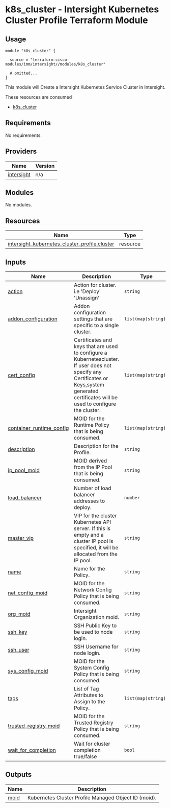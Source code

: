 # k8s_cluster - Intersight Kubernetes Cluster Profile Terraform Module

## Usage

```hcl
module "k8s_cluster" {

  source = "terraform-cisco-modules/imm/intersight//modules/k8s_cluster"

  # omitted...
}
```

This module will Create a Intersight Kubernetes Service Cluster in Intersight.  

These resources are consumed

* [k8s_cluster](https://registry.terraform.io/providers/CiscoDevNet/intersight/latest/docs/resources/kubernetes_cluster_profile)

<!-- BEGINNING OF PRE-COMMIT-TERRAFORM DOCS HOOK -->
## Requirements

No requirements.

## Providers

| Name | Version |
|------|---------|
| <a name="provider_intersight"></a> [intersight](#provider\_intersight) | n/a |

## Modules

No modules.

## Resources

| Name | Type |
|------|------|
| [intersight_kubernetes_cluster_profile.cluster](https://registry.terraform.io/providers/CiscoDevNet/intersight/latest/docs/resources/kubernetes_cluster_profile) | resource |

## Inputs

| Name | Description | Type | Default | Required |
|------|-------------|------|---------|:--------:|
| <a name="input_action"></a> [action](#input\_action) | Action for cluster. i.e 'Deploy' 'Unassign' | `string` | `"Unassign"` | no |
| <a name="input_addon_configuration"></a> [addon\_configuration](#input\_addon\_configuration) | Addon configuration settings that are specific to a single cluster. | `list(map(string))` | `[]` | no |
| <a name="input_cert_config"></a> [cert\_config](#input\_cert\_config) | Certificates and keys that are used to configure a Kubernetescluster. If user does not specify any Certificates or Keys,system generated certificates will be used to configure the cluster. | `list(map(string))` | `[]` | no |
| <a name="input_container_runtime_config"></a> [container\_runtime\_config](#input\_container\_runtime\_config) | MOID for the Runtime Policy that is being consumed. | `list(map(string))` | `[]` | no |
| <a name="input_description"></a> [description](#input\_description) | Description for the Profile. | `string` | `""` | no |
| <a name="input_ip_pool_moid"></a> [ip\_pool\_moid](#input\_ip\_pool\_moid) | MOID derived from the IP Pool that is being consumed. | `string` | n/a | yes |
| <a name="input_load_balancer"></a> [load\_balancer](#input\_load\_balancer) | Number of load balancer addresses to deploy. | `number` | `3` | no |
| <a name="input_master_vip"></a> [master\_vip](#input\_master\_vip) | VIP for the cluster Kubernetes API server. If this is empty and a cluster IP pool is specified, it will be allocated from the IP pool. | `string` | `""` | no |
| <a name="input_name"></a> [name](#input\_name) | Name for the Policy. | `string` | `"k8s_cluster"` | no |
| <a name="input_net_config_moid"></a> [net\_config\_moid](#input\_net\_config\_moid) | MOID for the Network Config Policy that is being consumed. | `string` | n/a | yes |
| <a name="input_org_moid"></a> [org\_moid](#input\_org\_moid) | Intersight Organization moid. | `string` | n/a | yes |
| <a name="input_ssh_key"></a> [ssh\_key](#input\_ssh\_key) | SSH Public Key to be used to node login. | `string` | n/a | yes |
| <a name="input_ssh_user"></a> [ssh\_user](#input\_ssh\_user) | SSH Username for node login. | `string` | `"iksadmin"` | no |
| <a name="input_sys_config_moid"></a> [sys\_config\_moid](#input\_sys\_config\_moid) | MOID for the System Config Policy that is being consumed. | `string` | n/a | yes |
| <a name="input_tags"></a> [tags](#input\_tags) | List of Tag Attributes to Assign to the Policy. | `list(map(string))` | `[]` | no |
| <a name="input_trusted_registry_moid"></a> [trusted\_registry\_moid](#input\_trusted\_registry\_moid) | MOID for the Trusted Registry Policy that is being consumed. | `string` | `""` | no |
| <a name="input_wait_for_completion"></a> [wait\_for\_completion](#input\_wait\_for\_completion) | Wait for cluster completion true/false | `bool` | `false` | no |

## Outputs

| Name | Description |
|------|-------------|
| <a name="output_moid"></a> [moid](#output\_moid) | Kubernetes Cluster Profile Managed Object ID (moid). |
<!-- END OF PRE-COMMIT-TERRAFORM DOCS HOOK -->
